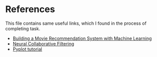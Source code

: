 # References

This file contains same useful links, which I found in the process of completing task.

* [Building a Movie Recommendation System with Machine Learning](https://www.analyticsvidhya.com/blog/2020/11/create-your-own-movie-movie-recommendation-system/)
* [Neural Collaborative Filtering](https://towardsdatascience.com/neural-collaborative-filtering-96cef1009401)
* [Pyplot tutorial](https://matplotlib.org/stable/tutorials/pyplot.html)